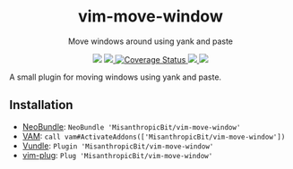 <div align="center">
  <h1>vim-move-window</h1>
  <p>Move windows around using yank and paste</p>
  <p>
    <img src="https://img.shields.io/badge/version-0.1.0--alpha-orange" />
    <a href="https://github.com/MisanthropicBit/vim-move-window/actions?query=workflow%3A%22Run+vader+tests%22">
        <img src="https://img.shields.io/github/workflow/status/MisanthropicBit/vim-move-window/Run%20vader%20tests/master" />
    </a>
    <a href="https://coveralls.io/github/MisanthropicBit/vim-move-window?branch=master">
        <img src="https://coveralls.io/repos/github/MisanthropicBit/vim-move-window/badge.svg?branch=master" alt="Coverage Status" />
    </a>
    <a href="/LICENSE">
        <img
        src="https://img.shields.io/github/license/MisanthropicBit/vim-move-window" />
    </a>
    <img src="https://img.shields.io/badge/compatible-neovim-blueviolet" />
  </p>
</div>

A small plugin for moving windows using yank and paste.

## Installation

* [NeoBundle](https://github.com/Shougo/neobundle.vim):
  `NeoBundle 'MisanthropicBit/vim-move-window'`
* [VAM](https://github.com/MarcWeber/vim-addon-manager):
  `call vam#ActivateAddons(['MisanthropicBit/vim-move-window'])`
* [Vundle](https://github.com/VundleVim/Vundle.vim):
  `Plugin 'MisanthropicBit/vim-move-window'`
* [vim-plug](https://github.com/junegunn/vim-plug):
  `Plug 'MisanthropicBit/vim-move-window'`
